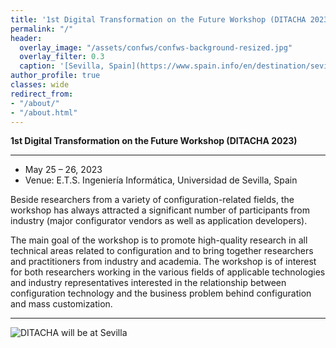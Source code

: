 ```yaml
---
title: '1st Digital Transformation on the Future Workshop (DITACHA 2023)<br><span style="font-size: 60%;">Sevilla, Spain. May 25-26, 2023</span>'
permalink: "/"
header:
  overlay_image: "/assets/confws/confws-background-resized.jpg"
  overlay_filter: 0.3
  caption: '[Sevilla, Spain](https://www.spain.info/en/destination/seville/)'
author_profile: true
classes: wide
redirect_from:
- "/about/"
- "/about.html"
---
```


**1st Digital Transformation on the Future Workshop (DITACHA 2023)**

---
- May 25 – 26, 2023
- Venue: E.T.S. Ingeniería Informática, Universidad de Sevilla, Spain

Beside researchers from a variety of configuration-related fields, the workshop has always attracted a significant number of participants from industry (major configurator vendors as well as application developers).

The main goal of the workshop is to promote high-quality research in all technical areas related to configuration and to bring together researchers and practitioners from industry and academia. The workshop is of interest for both researchers working in the various fields of applicable technologies and industry representatives interested in the relationship between configuration technology and the business problem behind configuration and mass customization.

---

![DITACHA will be at Sevilla](/assets/confws/ditacha-background.jpg "DITACHA will be at Sevilla")

